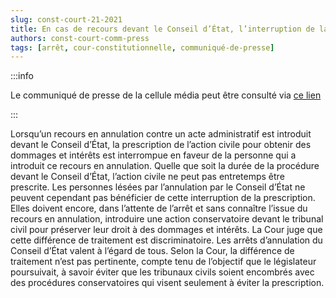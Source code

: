 ```yaml
---   
slug: const-court-21-2021
title: En cas de recours devant le Conseil d’État, l’interruption de la prescription de l’action civile en dommages et intérêts doit aussi bénéficier aux personnes lésées par l’annulation de l’acte attaqué
authors: const-court-comm-press
tags: [arrêt, cour-constitutionnelle, communiqué-de-presse]
---
```


:::info

Le communiqué de presse de la cellule média peut être consulté via [ce lien](https://www.const-court.be/public/f/2021/2021-021f-info.pdf) 

:::

Lorsqu’un recours en annulation contre un acte administratif est introduit devant le Conseil d’État, la prescription de l’action civile pour obtenir des dommages et intérêts est interrompue en faveur de la personne qui a introduit ce recours en annulation. Quelle que soit la durée de la procédure devant le Conseil d’État, l’action civile ne peut pas entretemps être prescrite. Les personnes lésées par l’annulation par le Conseil d’État ne peuvent cependant pas bénéficier de cette interruption de la prescription. Elles doivent encore, dans l’attente de l’arrêt et sans connaître l’issue du recours en annulation, introduire une action conservatoire devant le tribunal civil pour préserver leur droit à des dommages et intérêts.La Cour juge que cette différence de traitement est discriminatoire. Les arrêts d’annulation du Conseil d’État valent à l’égard de tous. Selon la Cour, la différence de traitement n’est pas pertinente, compte tenu de l’objectif que le législateur poursuivait, à savoir éviter que les tribunaux civils soient encombrés avec des procédures conservatoires qui visent seulement à éviter la prescription.
